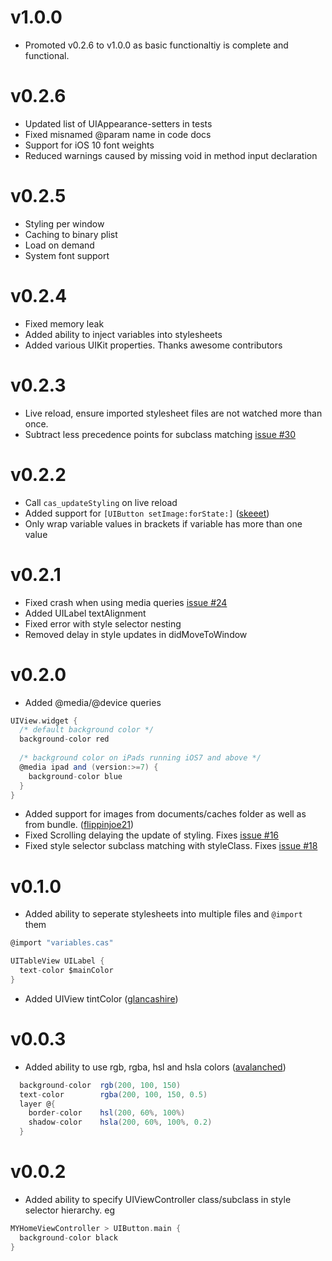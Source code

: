 v1.0.0
======
* Promoted v0.2.6 to v1.0.0 as basic functionaltiy is complete and functional.

v0.2.6
======

* Updated list of UIAppearance-setters in tests
* Fixed misnamed @param name in code docs
* Support for iOS 10 font weights
* Reduced warnings caused by missing void in method input declaration

v0.2.5
======

* Styling per window
* Caching to binary plist
* Load on demand
* System font support

v0.2.4
======

* Fixed memory leak
* Added ability to inject variables into stylesheets
* Added various UIKit properties. Thanks awesome contributors

v0.2.3
======

* Live reload, ensure imported stylesheet files are not watched more than once.
* Subtract less precedence points for subclass matching [issue #30](https://github.com/cloudkite/Classy/issues/30)

v0.2.2
======

* Call `cas_updateStyling` on live reload
* Added support for `[UIButton setImage:forState:]` ([skeeet](https://github.com/skeeet))
* Only wrap variable values in brackets if variable has more than one value

v0.2.1
======

* Fixed crash when using media queries [issue #24](https://github.com/cloudkite/Classy/issues/24)
* Added UILabel textAlignment
* Fixed error with style selector nesting
* Removed delay in style updates in didMoveToWindow

v0.2.0
======

* Added @media/@device queries

```Scala
UIView.widget {
  /* default background color */
  background-color red
  
  /* background color on iPads running iOS7 and above */
  @media ipad and (version:>=7) {
    background-color blue
  }
}
```

* Added support for images from documents/caches folder as well as from bundle. ([flippinjoe21](https://github.com/flippinjoe21))
* Fixed Scrolling delaying the update of styling. Fixes [issue #16](https://github.com/cloudkite/Classy/issues/16)
* Fixed style selector subclass matching with styleClass. Fixes [issue #18](https://github.com/cloudkite/Classy/issues/18)

v0.1.0
=======

* Added ability to seperate stylesheets into multiple files and `@import` them

```scala
@import "variables.cas"

UITableView UILabel {
  text-color $mainColor
}
```

* Added UIView tintColor ([glancashire](https://github.com/glancashire))


v0.0.3
=======

* Added ability to use rgb, rgba, hsl and hsla colors ([avalanched](https://github.com/avalanched))

```scala
  background-color  rgb(200, 100, 150)
  text-color        rgba(200, 100, 150, 0.5)
  layer @{
    border-color    hsl(200, 60%, 100%)
    shadow-color    hsla(200, 60%, 100%, 0.2)
  }
```

v0.0.2
=======

* Added ability to specify UIViewController class/subclass in style selector hierarchy. eg

```scala
MYHomeViewController > UIButton.main { 
  background-color black
}
```
